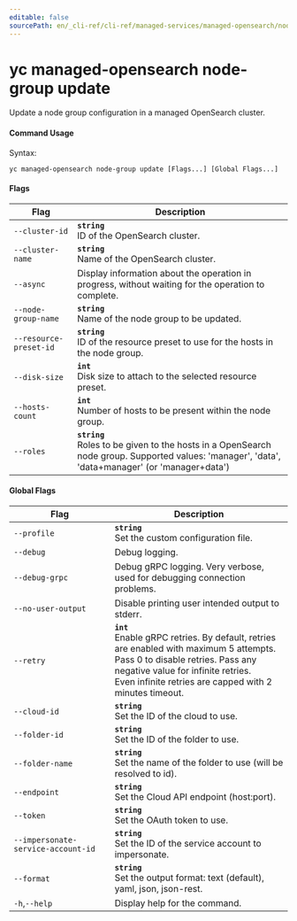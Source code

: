 ```yaml
---
editable: false
sourcePath: en/_cli-ref/cli-ref/managed-services/managed-opensearch/node-group/update.md
---
```


# yc managed-opensearch node-group update

Update a node group configuration in a managed OpenSearch cluster.

#### Command Usage

Syntax: 

`yc managed-opensearch node-group update [Flags...] [Global Flags...]`

#### Flags

| Flag | Description |
|----|----|
|`--cluster-id`|<b>`string`</b><br/>ID of the OpenSearch cluster.|
|`--cluster-name`|<b>`string`</b><br/>Name of the OpenSearch cluster.|
|`--async`|Display information about the operation in progress, without waiting for the operation to complete.|
|`--node-group-name`|<b>`string`</b><br/>Name of the node group to be updated.|
|`--resource-preset-id`|<b>`string`</b><br/>ID of the resource preset to use for the hosts in the node group.|
|`--disk-size`|<b>`int`</b><br/>Disk size to attach to the selected resource preset.|
|`--hosts-count`|<b>`int`</b><br/>Number of hosts to be present within the node group.|
|`--roles`|<b>`string`</b><br/>Roles to be given to the hosts in a OpenSearch node group. Supported values: 'manager', 'data', 'data+manager' (or 'manager+data')|

#### Global Flags

| Flag | Description |
|----|----|
|`--profile`|<b>`string`</b><br/>Set the custom configuration file.|
|`--debug`|Debug logging.|
|`--debug-grpc`|Debug gRPC logging. Very verbose, used for debugging connection problems.|
|`--no-user-output`|Disable printing user intended output to stderr.|
|`--retry`|<b>`int`</b><br/>Enable gRPC retries. By default, retries are enabled with maximum 5 attempts.<br/>Pass 0 to disable retries. Pass any negative value for infinite retries.<br/>Even infinite retries are capped with 2 minutes timeout.|
|`--cloud-id`|<b>`string`</b><br/>Set the ID of the cloud to use.|
|`--folder-id`|<b>`string`</b><br/>Set the ID of the folder to use.|
|`--folder-name`|<b>`string`</b><br/>Set the name of the folder to use (will be resolved to id).|
|`--endpoint`|<b>`string`</b><br/>Set the Cloud API endpoint (host:port).|
|`--token`|<b>`string`</b><br/>Set the OAuth token to use.|
|`--impersonate-service-account-id`|<b>`string`</b><br/>Set the ID of the service account to impersonate.|
|`--format`|<b>`string`</b><br/>Set the output format: text (default), yaml, json, json-rest.|
|`-h`,`--help`|Display help for the command.|
